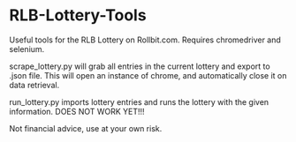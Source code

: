 # RLB-Lottery-Tools
Useful tools for the RLB Lottery on Rollbit.com.
Requires chromedriver and selenium.

scrape_lottery.py will grab all entries in the current lottery and export to .json file. This will open an instance of chrome, and automatically close it on data retrieval.

run_lottery.py imports lottery entries and runs the lottery with the given information. DOES NOT WORK YET!!!

Not financial advice, use at your own risk.